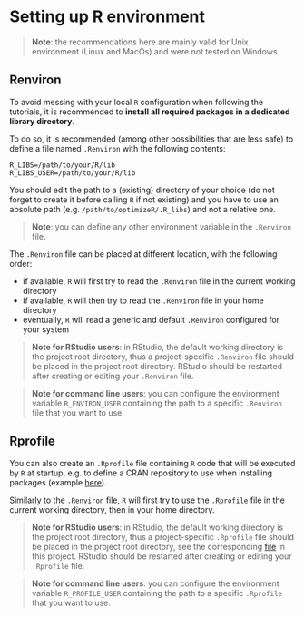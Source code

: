 # Setting up R environment

> **Note**: the recommendations here are mainly valid for Unix environment (Linux and MacOs) and were not tested on Windows.

## Renviron

To avoid messing with your local `R` configuration when following the tutorials, it is recommended to **install all required packages in a dedicated library directory**.

To do so, it is recommended (among other possibilities that are less safe) to define a file named `.Renviron` with the following contents:
```
R_LIBS=/path/to/your/R/lib
R_LIBS_USER=/path/to/your/R/lib
```
You should edit the path to a (existing) directory of your choice (do not forget to create it before calling `R` if not existing) and you have to use an absolute path (e.g. `/path/to/optimizeR/.R_libs`) and not a relative one.

> **Note**: you can define any other environment variable in the `.Renviron` file.

The `.Renviron` file can be placed at different location, with the following order:
- if available, `R` will first try to read the `.Renviron` file in the current working directory
- if available, `R` will then try to read the `.Renviron` file in your home directory
- eventually, `R` will read a generic and default `.Renviron` configured for your system

> **Note for RStudio users**: in RStudio, the default working directory is the project root directory, thus a project-specific `.Renviron` file should be placed in the project root directory. RStudio should be restarted after creating or editing your `.Renviron` file.

> **Note for command line users**: you can configure the environment variable `R_ENVIRON_USER` containing the path to a specific `.Renviron` file that you want to use.

## Rprofile

You can also create an `.Rprofile` file containing `R` code that will be executed by `R` at startup, e.g. to define a CRAN repository to use when installing packages (example [here](./.Rprofile)).

Similarly to the `.Renviron` file, `R` will first try to use the `.Rprofile` file in the current working directory, then in your home directory.

> **Note for RStudio users**: in RStudio, the default working directory is the project root directory, thus a project-specific `.Rprofile` file should be placed in the project root directory, see the corresponding [file](./.Rprofile) in this project. RStudio should be restarted after creating or editing your `.Rprofile` file.

> **Note for command line users**: you can configure the environment variable `R_PROFILE_USER` containing the path to a specific `.Rprofile` that you want to use.
